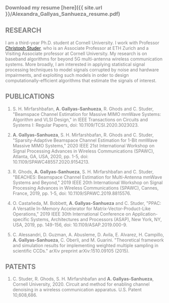 <span style="color: grey;">

### Download my resume [here]({{ site.url }}/Alexandra_Gallyas_Sanhueza_resume.pdf)

## RESEARCH

I am a third-year Ph.D. student at Cornell University. I work with Professor [Christoph Studer](http://vip.ece.cornell.edu), who is an Associate Professor at ETH Zurich and a Visiting Associate professor at Cornell University. My research is on baseband algorithms for beyond 5G multi-antenna wireless communication systems. More broadly, I am interested in applying statistical signal processing techniques to model signals corrupted by noise and hardware impairments, and exploiting such models in order to design computationally-efficient algorithms that estimate the signals of interest.

## PUBLICATIONS

1. S. H. Mirfarshbafan, **A. Gallyas-Sanhueza**, R. Ghods and C. Studer, "Beamspace Channel Estimation for Massive MIMO mmWave Systems: Algorithm and VLSI Design," in IEEE Transactions on Circuits and Systems I: Regular Papers, doi: 10.1109/TCSI.2020.3023023.

1. **A. Gallyas-Sanhueza**, S. H. Mirfarshbafan, R. Ghods and C. Studer, "Sparsity-Adaptive Beamspace Channel Estimation for 1-Bit mmWave Massive MIMO Systems," 2020 IEEE 21st International Workshop on Signal Processing Advances in Wireless Communications (SPAWC), Atlanta, GA, USA, 2020, pp. 1-5, doi: 10.1109/SPAWC48557.2020.9154213.

1. R. Ghods, **A. Gallyas-Sanhueza**, S. H. Mirfarshbafan and C. Studer, "BEACHES: Beamspace Channel Estimation for Multi-Antenna mmWave Systems and Beyond," 2019 IEEE 20th International Workshop on Signal Processing Advances in Wireless Communications (SPAWC), Cannes, France, 2019, pp. 1-5, doi: 10.1109/SPAWC.2019.8815576.

1. O. Castañeda, M. Bobbett, **A. Gallyas-Sanhueza** and C. Studer, "PPAC: A Versatile In-Memory Accelerator for Matrix-Vector-Product-Like Operations," 2019 IEEE 30th International Conference on Application-specific Systems, Architectures and Processors (ASAP), New York, NY, USA, 2019, pp. 149-156, doi: 10.1109/ASAP.2019.000-9.

1. C. Alessandri, D. Guzman, A. Abusleme, D. Avila, E. Alvarez, H. Campillo, **A. Gallyas-Sanhueza**, C. Oberli, and M. Guarini. "Theoretical framework and simulation results for implementing weighted multiple sampling in scientific CCDs." arXiv preprint arXiv:1510.09105 (2015).

## PATENTS

1. C. Studer, R. Ghods, S. H. Mirfarshbafan and **A. Gallyas-Sanhueza**, Cornell University, 2020. Circuit and method for enabling channel denoising in a wireless communication apparatus. U.S. Patent 10,608,686.
